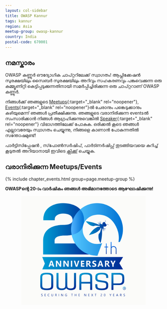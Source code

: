 ```yaml
---
layout: col-sidebar
title: OWASP Kannur
tags: kannur
region: Asia
meetup-group: owasp-kannur
country: India
postal-code: 670001
---
```



## നമസ്കാരം

OWASP കണ്ണൂർ ഔദ്യോഗിക ചാപ്റ്ററിലേക്ക് സ്വാഗതം! ആപ്ലിക്കേഷൻ സുരക്ഷയിലും സൈബർ സുരക്ഷയിലും അറിവും സഹകരണവും പങ്കുവെക്കുന്ന ഒരു കമ്മ്യൂണിറ്റി കെട്ടിപ്പടുക്കുന്നതിനായി സമർപ്പിച്ചിരിക്കുന്ന ഒരു ചാപ്റ്ററാണ് OWASP കണ്ണൂർ.

നിങ്ങൾക്ക് ഞങ്ങളുടെ [Meetups](https://www.meetup.com/owasp-kannur/){:target="_blank" rel="noopener"}, [Events](https://owasp.org/www-chapter-kannur/#div-events){:target="_blank" rel="noopener"}ൽ ചേരാനും പങ്കെടുക്കാനും കഴിയുമെന്ന് ഞങ്ങൾ പ്രതീക്ഷിക്കുന്നു. ഞങ്ങളുടെ വരാനിരിക്കുന്ന eventsൽ സംസാരിക്കാൻ നിങ്ങൾ ആഗ്രഹിക്കുന്നുവെങ്കിൽ [Speaker](https://owasp.org/www-chapter-kannur/#div-speakers){:target="_blank" rel="noopener"} വിഭാഗത്തിലേക്ക് പോകുക.
ഒരിക്കൽ കൂടെ ഞങ്ങൾ എല്ലാവരേയും സ്വാഗതം ചെയ്യുന്നു, നിങ്ങളെ കാണാൻ പോകുന്നതിൽ സന്തോഷമുണ്ട്!

പാർട്ടിസിപ്പേഷൻ , സ്‌പോൺസർഷിപ്, പാർട്ണർഷിപ്സ് തുടങ്ങിയവയെ കുറിച്ച് കൂടുതൽ അറിയാനായി ഇവിടെ [ക്ലിക്ക്](main.md) ചെയ്യുക. 

വരാനിരിക്കുന്ന Meetups/Events  <!-- You should keep this section as it will populate your meetup events -->
---------------------
{% include chapter_events.html group=page.meetup-group %}

**OWASPന്റെ 20-ാം വാർഷികം ഞങ്ങൾ അഭിമാനത്തോടെ ആഘോഷിക്കുന്നു!**

<p align="center"> <img src="assets/images/OWASP_20th_Anniversary.jpg" width="400" height="350"></p>
